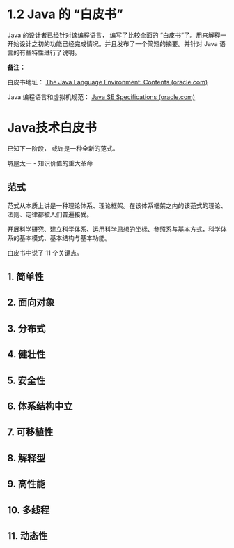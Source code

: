 # 1.2 Java 的 “白皮书”

Java 的设计者已经针对该编程语言， 编写了比较全面的 “白皮书”了。用来解释一开始设计之初的功能已经完成情况。并且发布了一个简短的摘要。并针对 Java 语言的有些特性进行了说明。

**备注：**

白皮书地址： [The Java Language Environment: Contents (oracle.com)](https://www.oracle.com/java/technologies/language-environment.html)

Java 编程语言和虚拟机规范： [Java SE Specifications (oracle.com)](https://docs.oracle.com/javase/specs/)

# Java技术白皮书

已知下一阶段， 或许是一种全新的范式。

堺屋太一 - 知识价值的重大革命

## 范式

范式从本质上讲是一种理论体系、理论框架。在该体系框架之内的该范式的理论、法则、定律都被人们普遍接受。

开展科学研究、建立科学体系、运用科学思想的坐标、参照系与基本方式，科学体系的基本模式、基本结构与基本功能。

白皮书中说了 11 个关键点。

## 1. 简单性

## 2. 面向对象

## 3. 分布式

## 4. 健壮性

## 5. 安全性

## 6. 体系结构中立

## 7. 可移植性

## 8. 解释型

## 9. 高性能

## 10. 多线程

## 11. 动态性




